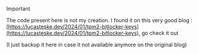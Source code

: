 > [!IMPORTANT]
> The code present here is not my creation.
> I found it on this very good blog  :<br>
> [https://lucasteske.dev/2024/01/tpm2-bitlocker-keys](https://lucasteske.dev/2024/01/tpm2-bitlocker-keys), go check it out
> 
> (I just backup it here in case it not available anymore on the original blog)
